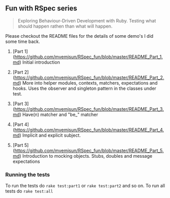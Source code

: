 ## Fun with RSpec series
> Exploring Behaviour-Driven Development with Ruby. Testing what should happen rathen than what will happen.

Please checkout the README files for the details of some demo's I did some time back.

1. [Part 1] (https://github.com/mvemjsun/RSpec_fun/blob/master/README_Part_1.md)
	Initial introduction

2. [Part 2] (https://github.com/mvemjsun/RSpec_fun/blob/master/README_Part_2.md)
	More into helper modules, contexts, matchers, expectations and hooks. 
	Uses the observer and singleton pattern in the classes under test.

3. [Part 3] (https://github.com/mvemjsun/RSpec_fun/blob/master/README_Part_3.md)
	Have(n) matcher and "be_" matcher

4. [Part 4] (https://github.com/mvemjsun/RSpec_fun/blob/master/README_Part_4.md)
	Implicit and explicit subject.

4. [Part 5] (https://github.com/mvemjsun/RSpec_fun/blob/master/README_Part_5.md)
	Introduction to mocking objects. Stubs, doubles and message expectations

### Running the tests
To run the tests do `rake test:part1` or `rake test:part2` and so on.
To run all tests do `rake test:all`